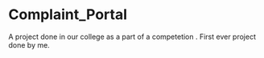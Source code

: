 # Complaint_Portal
A project done in our college as a part of a competetion . First ever project done by me.
